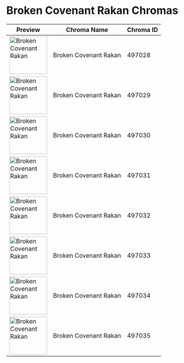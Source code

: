 # Broken Covenant Rakan Chromas

| Preview | Chroma Name | Chroma ID |
|---|---|---|
| <img src='https://raw.communitydragon.org/latest/plugins/rcp-be-lol-game-data/global/default/v1/champion-chroma-images/497/497028.png' alt='Broken Covenant Rakan' width='100'> | Broken Covenant Rakan | 497028 |
| <img src='https://raw.communitydragon.org/latest/plugins/rcp-be-lol-game-data/global/default/v1/champion-chroma-images/497/497029.png' alt='Broken Covenant Rakan' width='100'> | Broken Covenant Rakan | 497029 |
| <img src='https://raw.communitydragon.org/latest/plugins/rcp-be-lol-game-data/global/default/v1/champion-chroma-images/497/497030.png' alt='Broken Covenant Rakan' width='100'> | Broken Covenant Rakan | 497030 |
| <img src='https://raw.communitydragon.org/latest/plugins/rcp-be-lol-game-data/global/default/v1/champion-chroma-images/497/497031.png' alt='Broken Covenant Rakan' width='100'> | Broken Covenant Rakan | 497031 |
| <img src='https://raw.communitydragon.org/latest/plugins/rcp-be-lol-game-data/global/default/v1/champion-chroma-images/497/497032.png' alt='Broken Covenant Rakan' width='100'> | Broken Covenant Rakan | 497032 |
| <img src='https://raw.communitydragon.org/latest/plugins/rcp-be-lol-game-data/global/default/v1/champion-chroma-images/497/497033.png' alt='Broken Covenant Rakan' width='100'> | Broken Covenant Rakan | 497033 |
| <img src='https://raw.communitydragon.org/latest/plugins/rcp-be-lol-game-data/global/default/v1/champion-chroma-images/497/497034.png' alt='Broken Covenant Rakan' width='100'> | Broken Covenant Rakan | 497034 |
| <img src='https://raw.communitydragon.org/latest/plugins/rcp-be-lol-game-data/global/default/v1/champion-chroma-images/497/497035.png' alt='Broken Covenant Rakan' width='100'> | Broken Covenant Rakan | 497035 |
